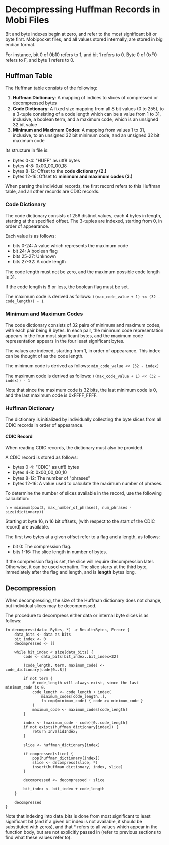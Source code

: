 # Decompressing Huffman Records in Mobi Files #

Bit and byte indexes begin at zero, and refer to the most significant bit or byte first. Mobipocket files, and all values stored internally, are stored in big endian format. 

For instance, bit 0 of 0b10 refers to 1, and bit 1 refers to 0. Byte 0 of 0xF0 refers to F, and byte 1 refers to 0.

## Huffman Table  ##
The Huffman table consists of the following:
1. **Huffman Dictionary**: A mapping of indices to slices of compressed or decompressed bytes
2. **Code Dictionary**: A fixed size mapping from all 8 bit values (0 to 255), to a 3-tuple consisting of a code length which can be a value from 1 to 31, inclusive, a boolean term, and a maximum code, which is an unsigned 32 bit value
3. **Minimum and Maximum Codes**: A mapping from values 1 to 31, inclusive, to an unsigned 32 bit minimum code, and an unsigned 32 bit maximum code 

Its structure in file is:
- bytes 0-4: "HUFF" as utf8 bytes
- bytes 4-8: 0x00_00_00_18
- bytes 8-12: Offset to the **code dictionary (2.)**
- bytes 12-16: Offset to **minimum and maximum codes (3.)**

When parsing the individual records, the first record refers to this Huffman table, and all other records are CDIC records.

### Code Dictionary
The code dictionary consists of 256 distinct values, each 4 bytes in length, starting at the specified offset. The 3-tuples are indexed, starting from 0, in order of appearance.

Each value is as follows:
- bits 0-24: A value which represents the maximum code
- bit 24: A boolean flag
- bits 25-27: Unknown
- bits 27-32: A code length

The code length must not be zero, and the maximum possible code length is 31. 

If the code length is 8 or less, the boolean flag must be set.

The maximum code is derived as follows:
``` ((max_code_value + 1) << (32 - code_length)) - 1 ```

### Minimum and Maximum Codes
The code dictionary consists of 32 pairs of minimum and maximum codes, with each pair being 8 bytes.
In each pair, the minimum code representation appears in the four most significant bytes, and the maximum code representation appears in the four least significant bytes. 

The values are indexed, starting from 1, in order of appearance. This index can be thought of as the code length.

The minimum code is derived as follows:
``` min_code_value << (32 - index) ```

The maximum code is derived as follows:
``` ((max_code_value + 1) << (32 - index)) - 1 ```

Note that since the maximum code is 32 bits, the last minimum code is 0, and the last maximum code is 0xFFFF_FFFF.

### Huffman Dictionary
The dictionary is initialized by individually collecting the byte slices from all CDIC records in order of appearance.

#### CDIC Record
When reading CDIC records, the dictionary must also be provided.

A CDIC record is stored as follows:
- bytes 0-4: "CDIC" as utf8 bytes
- bytes 4-8: 0x00_00_00_10
- bytes 8-12: The number of "phrases"
- bytes 12-16: A value used to calculate the maximum number of phrases.

To determine the number of slices available in the record, use the following calculation:

```n = minimum(pow(2, max_number_of_phrases), num_phrases - size(dictionary))```

Starting at byte 16, **n** 16 bit offsets, (with respect to the start of the CDIC record) are available.

The first two bytes at a given offset refer to a flag and a length, as follows:
- bit 0: The compression flag.
- bits 1-16: The slice length in number of bytes.

If the compression flag is set, the slice will require decompression later. Otherwise, it can be used verbatim. The slice starts at the third byte, immediately after the flag and length, and is **length** bytes long.

## Decompression
When decompressing, the size of the Huffman dictionary does not change, but individual slices may be decompressed. 

The procedure to decompress either data or internal byte slices is as follows:
```
fn decompress(data: Bytes, *) -> Result<Bytes, Error> {
    data_bits <- data as bits
    bit_index <- 0
    decompressed <- []
    
    while bit_index < size(data_bits) {
        code <- data_bits[bit_index..bit_index+32]
        
        (code_length, term, maximum_code) <- code_dictionary[code[0..8]]
    
        if not term {
            # code_length will always exist, since the last minimum_code is 0.
            code_length <- code_length + index(
                minimum_codes[code_length..],
                fn cmp(minimum_code) { code >= minimum_code }
            )
            maximum_code <- maximum_codes[code_length]
        }
        
        index <- (maximum_code - code)[0..code_length]
        if not exists(huffman_dictionary[index]) {
            return InvalidIndex;
        }
        
        slice <- huffman_dictionary[index]
        
        if compressed(slice) {
            pop(huffman_dictionary[index])
            slice <- decompress(slice, *)
            insert(huffman_dictionary, index, slice)
        }
        
        decompressed <- decompressed + slice
        
        bit_index <- bit_index + code_length
    }
    
    decompressed
}
```
Note that indexing into data_bits is done from most significant to least significant bit (and if a given bit index is not available, it should be substituted with zeros), and that * refers to all values which appear in the function body, but are not explicitly passed in (refer to previous sections to find what these values refer to).
